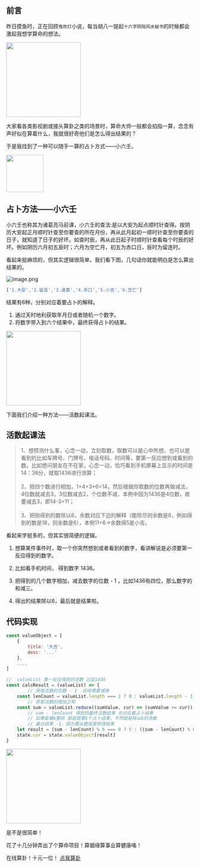 ## 前言

昨日摸鱼时，正在回顾`鬼吹灯`小说，每当胡八一提起`十六字阴阳风水秘书`的时候都会激起我想学算命的想法。

<img src="https://img0.baidu.com/it/u=2904036357,912022290&fm=26&fmt=auto&gp=0.jpg"  width="200">

大家看各类影视剧或接头算卦之类的场景时，算命大师一般都会掐指一算，念念有声好似在算着什么，我就很好奇他们是怎么得出结果的？

于是我找到了一种可以随手一算的占卜方式——小六壬。



<img src="https://gimg2.baidu.com/image_search/src=http%3A%2F%2Fpic2.zhimg.com%2Fv2-dfbfd61ba5aae6928343d104dd9992a9_b.jpg&refer=http%3A%2F%2Fpic2.zhimg.com&app=2002&size=f9999,10000&q=a80&n=0&g=0n&fmt=jpeg?sec=1627102913&t=ddfeb472cf0a1438aca1d6638b0579d2"  width="100">

## 占卜方法——小六壬
小六壬也称其为诸葛亮马前课，小六壬的查法:是以大安为起点顺时针查得。按阴历大安起正月顺时针查至你要查的所在月份，再从此月起初一顺时针查至你要查的日子，就知道了日子的好坏。如查时辰，再从此日起子时顺时针查看每个时辰的好坏。例如阴历六月初五辰时；六月为空亡月，初五为赤口日，辰时为留连时。


看起来挺麻烦的，但其实逻辑很简单。我们看下图，几句话你就能明白是怎么算出结果的。

![image.png](https://p1-juejin.byteimg.com/tos-cn-i-k3u1fbpfcp/a2d3c62b33074afdad3e22a3a36f3555~tplv-k3u1fbpfcp-watermark.image)
```javascript
['1.大安','2.留连','3.速喜','4.赤口','5.小吉','6.空亡']
```
结果有6种，分别对应着要占卜的解释。


1. 通过天时地利获取年月日或者随机一个数字。
2. 将数字带入到六个结果中，最终获得占卜的结果。

<img src="https://gimg2.baidu.com/image_search/src=http%3A%2F%2Fpic1.zhimg.com%2F50%2Fv2-7d608cfddcaf383177defecf67cd44dd_hd.jpg&refer=http%3A%2F%2Fpic1.zhimg.com&app=2002&size=f9999,10000&q=a80&n=0&g=0n&fmt=jpeg?sec=1627106438&t=cebc72947601251e944e2f85efac1e2f"  width="200">

下面我们介绍一种方法——活数起课法。

## 活数起课法

> 1、想预测什么事，心念一动，立刻取数，取数可以是心中所想，也可以是看到的比如车牌号、门牌号、电话号码、时间等，要第一反应想到或看到的数。比如想问朋友在不在家，心念一动，恰巧看到手机屏幕上显示的时间是14：36分，就取1436进行测算；    <br/><br/>2、把四个数进行相加，1+4+3+6=14，然后根据你取数的位数再做减法，4位数就减去3，3位数减去2，个位数不减，本例中因为1436是4位数，故要减去3，即14-3=11；   <br/><br/>  3、把刚得到的数除以6，余数对应下边的解释（能除尽则余数是6，例如得到的数是18，则余数是6），本例11÷6→余数得5是小吉。 


看起来字挺多的，但其实很简便的逻辑。

1. 想算某件事件时，取一个你突然想到或者看到的数字，看讲解说是必须要第一反应得到的数字。

2. 比如看手机时间， 得到数字 1436。

3. 把得到的几个数字相加，减去数字的位数 - 1 ，比如1436有四位，那么数字的和减三。

4. 得出的结果除以6，最后就是结果啦。

## 代码实现

```javascript
const valueObject = [
    {
        title: '大吉',
        desc: '...'
    },
    ....
]

//  valueList 第一反应得到的活数 比如1436
const calcResult = (valueList) => {
        // 获取活数的位数 - 1  后续需要减掉
	const lenCount = valueList.length === 1 ? 0 : valueList.length - 1
        // 获取活数的相加之和
	const sum = valueList.reduce((sumValue, cur) => (sumValue += cur))
        // sum - lenCount 得到的最终活数结果 也对应着占卜结果
        // 如果能被6整除 那就是第6个占卜结果，不然就是除以6的余数
        // 最后结果 -1，因为要从数组里获得结果
	let result = (sum - lenCount) % 6 === 0 ? 5 : ((sum - lenCount) % 6) - 1
	state.cur = state.valueObject[result]
}
```
<img src="https://img0.baidu.com/it/u=2824080210,1714686751&fm=26&fmt=auto&gp=0.jpg"  width="200">


是不是很简单！

花了十几分钟弄出了个算命项目！算姻缘算事业算健康咯！

在线算卦！十元一位！ [点我算卦](https://kev1nzh37.github.io/ask-god/)
